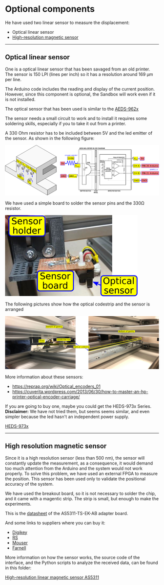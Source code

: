# Optional components

He have used two linear sensor to measure the displacement:

- Optical linear sensor
- [High-resolution magnetic sensor](#high-resolution-magnetic-sensor)

----

## Optical linear sensor

One is a optical linear sensor that has been savaged from an old printer. The sensor is 150 LPI (lines per inch) so it has a resolution around 169 μm per line.

The Arduino code includes the reading and display of the current position. However, since this component is optional, the Sandbox will work even if it is not installed.

The optical sensor that has been used is similar to the [AEDS-962x](./linear_optical_sensor/aeds-962x_150lpi.pdf)

The sensor needs a small circuit to work and to install it requires some soldering skills, especially if you to take it out from a printer.

A 330 Ohm resistor has to be included between 5V and the led emitter of the sensor. As shown in the following figure:

![Sensor connexion](./linear_optical_sensor/optical_sensor_sch_connex.png)

We have used a simple board to solder the sensor pins and the 330Ω resistor.

![Sensor board](./linear_optical_sensor/sensor_board.png)

The following pictures show how the optical codestrip and the sensor is arranged

![Optical sensor arrangement](./linear_optical_sensor/optical_sensor_pictures.png)


More information about these sensors:

- https://reprap.org/wiki/Optical_encoders_01
- https://cuverita.wordpress.com/2013/06/30/how-to-master-an-hp-printer-optical-encoder-carriage/


If you are going to buy one, maybe you could get the HEDS-973x Series. **Disclaimer:** We have not tried them, but seems seems similar, and even simpler because the led hasn't an independent power supply.

[HEDS-973x](./linear_optical_sensor/heds_973x.pdf)


----



## High resolution magnetic sensor

Since it is a high resolution sensor (less than 500 nm), the sensor will constantly update the measurement, as a consequence, it would demand too much attention from the Arduino and the system would not work properly. 
To solve this problem, we have used an external FPGA to measure the position. This sensor has been used only to validate the positional accuracy of the system.

We have used the breakout board, so it is not necessary to solder the chip, and it came with a magentic strip. The strip is small, but enough to make the experiments.

This is the [datasheet](./as5311_magn_sens/as5311_board.pdf) of the AS5311-TS-EK-AB adapter board.

And some links to suppliers where you can buy it:

- [Digikey](https://www.digikey.es/en/products/detail/ams-osram/AS5311-TS-EK-AB/3828353)
- [RS](https://es.rs-online.com/web/p/kits-de-desarrollo-de-sensores/2329691)
- [Mouser](https://eu.mouser.com/ProductDetail/ams-OSRAM/AS5311-TS_EK_AB?qs=Rt6VE0PE%2FOfQFCqoE7AuPw%3D%3D)
- [Farnell](https://es.farnell.com/ams-osram-group/as5311-ts-ek-ab/kit-placa-adapt-sensor-de-posici/dp/3976997?st=as5311)

More information on how the sensor works, the source code of the interface, and the Python scripts to analyze the received data, can be found in this folder:

[High-resolution linear magnetic sensor AS5311](./as5311_magn_sens/.)

